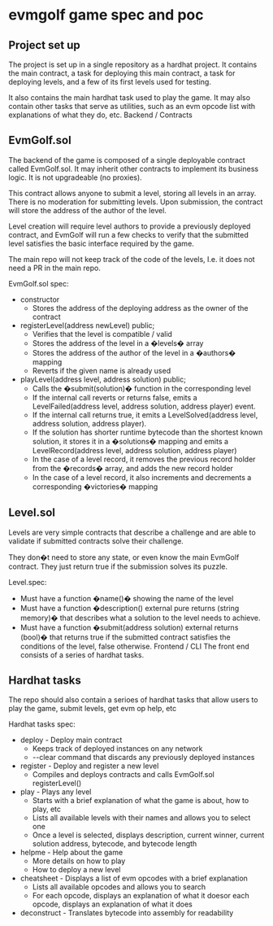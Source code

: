 # evmgolf game spec and poc

## Project set up

The project is set up in a single repository as a hardhat project. It contains the main contract, a task for deploying this main contract, a task for deploying levels, and a few of its first levels used for testing.

It also contains the main hardhat task used to play the game. It may also contain other tasks that serve as utilities, such as an evm opcode list with explanations of what they do, etc.
Backend / Contracts

## EvmGolf.sol
The backend of the game is composed of a single deployable contract called EvmGolf.sol. It may inherit other contracts to implement its business logic. It is not upgradeable (no proxies).

This contract allows anyone to submit a level, storing all levels in an array. There is no moderation for submitting levels. Upon submission, the contract will store the address of the author of the level.

Level creation will require level authors to provide a previously deployed contract, and EvmGolf will run a few checks to verify that the submitted level satisfies the basic interface required by the game.

The main repo will not keep track of the code of the levels, I.e. it does not need a PR in the main repo.

EvmGolf.sol spec:
- constructor
  - Stores the address of the deploying address as the owner of the contract
- registerLevel(address newLevel) public;
  - Verifies that the level is compatible / valid
  - Stores the address of the level in a �levels� array
  - Stores the address of the author of the level in a �authors� mapping
  - Reverts if the given name is already used
- playLevel(address level, address solution) public;
  - Calls the �submit(solution)� function in the corresponding level
  - If the internal call reverts or returns false, emits a LevelFailed(address level, address solution, address player) event.
  - If the internal call returns true, it emits a LevelSolved(address level, address solution, address player).
  - If the solution has shorter runtime bytecode than the shortest known solution, it stores it in a �solutions� mapping and emits a LevelRecord(address level, address solution, address player)
  - In the case of a level record, it removes the previous record holder from the �records� array, and adds the new record holder
  - In the case of a level record, it also increments and decrements a corresponding �victories� mapping

## Level<X>.sol

Levels are very simple contracts that describe a challenge and are able to validate if submitted contracts solve their challenge.

They don�t need to store any state, or even know the main EvmGolf contract. They just return true if the submission solves its puzzle.

Level<X>.spec:
- Must have a function �name()� showing the name of the level
- Must have a function �description() external pure returns (string memory)� that describes what a solution to the level needs to achieve.
- Must have a function �submit(address solution) external returns (bool)� that returns true if the submitted contract satisfies the conditions of the level, false otherwise.
  Frontend / CLI
  The front end consists of a series of hardhat tasks.

## Hardhat tasks

The repo should also contain a serioes of hardhat tasks that allow users to play the game, submit levels, get evm op help, etc

Hardhat tasks spec:
- deploy - Deploy main contract
  - Keeps track of deployed instances on any network
  - --clear command that discards any previously deployed instances
- register - Deploy and register a new level
  - Compiles and deploys contracts and calls EvmGolf.sol registerLevel()
- play - Plays any level
  - Starts with a brief explanation of what the game is about, how to play, etc
  - Lists all available levels with their names and allows you to select one
  - Once a level is selected, displays description, current winner, current solution address, bytecode, and bytecode length
- helpme - Help about the game
  - More details on how to play
  - How to deploy a new level
- cheatsheet - Displays a list of evm opcodes with a brief explanation
  - Lists all available opcodes and allows you to search
  - For each opcode, displays an explanation of what it doesor each opcode, displays an explanation of what it does
- deconstruct - Translates bytecode into assembly for readability
